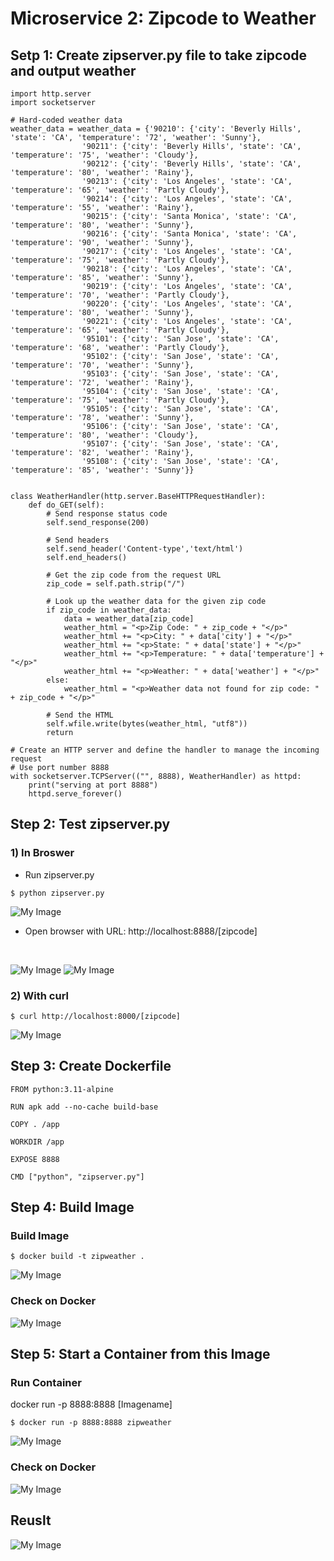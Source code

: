 # **Microservice 2: Zipcode to Weather**

## **Setp 1: Create zipserver.py file to take zipcode and output weather**

```
import http.server
import socketserver

# Hard-coded weather data
weather_data = weather_data = {'90210': {'city': 'Beverly Hills', 'state': 'CA', 'temperature': '72', 'weather': 'Sunny'},
                '90211': {'city': 'Beverly Hills', 'state': 'CA', 'temperature': '75', 'weather': 'Cloudy'},
                '90212': {'city': 'Beverly Hills', 'state': 'CA', 'temperature': '80', 'weather': 'Rainy'},
                '90213': {'city': 'Los Angeles', 'state': 'CA', 'temperature': '65', 'weather': 'Partly Cloudy'},
                '90214': {'city': 'Los Angeles', 'state': 'CA', 'temperature': '55', 'weather': 'Rainy'},
                '90215': {'city': 'Santa Monica', 'state': 'CA', 'temperature': '80', 'weather': 'Sunny'},
                '90216': {'city': 'Santa Monica', 'state': 'CA', 'temperature': '90', 'weather': 'Sunny'},
                '90217': {'city': 'Los Angeles', 'state': 'CA', 'temperature': '75', 'weather': 'Partly Cloudy'},
                '90218': {'city': 'Los Angeles', 'state': 'CA', 'temperature': '85', 'weather': 'Sunny'},
                '90219': {'city': 'Los Angeles', 'state': 'CA', 'temperature': '70', 'weather': 'Partly Cloudy'},
                '90220': {'city': 'Los Angeles', 'state': 'CA', 'temperature': '80', 'weather': 'Sunny'},
                '90221': {'city': 'Los Angeles', 'state': 'CA', 'temperature': '65', 'weather': 'Partly Cloudy'},
                '95101': {'city': 'San Jose', 'state': 'CA', 'temperature': '68', 'weather': 'Partly Cloudy'},
                '95102': {'city': 'San Jose', 'state': 'CA', 'temperature': '70', 'weather': 'Sunny'},
                '95103': {'city': 'San Jose', 'state': 'CA', 'temperature': '72', 'weather': 'Rainy'},
                '95104': {'city': 'San Jose', 'state': 'CA', 'temperature': '75', 'weather': 'Partly Cloudy'},
                '95105': {'city': 'San Jose', 'state': 'CA', 'temperature': '78', 'weather': 'Sunny'},
                '95106': {'city': 'San Jose', 'state': 'CA', 'temperature': '80', 'weather': 'Cloudy'},
                '95107': {'city': 'San Jose', 'state': 'CA', 'temperature': '82', 'weather': 'Rainy'},
                '95108': {'city': 'San Jose', 'state': 'CA', 'temperature': '85', 'weather': 'Sunny'}}


class WeatherHandler(http.server.BaseHTTPRequestHandler):
    def do_GET(self):
        # Send response status code
        self.send_response(200)

        # Send headers
        self.send_header('Content-type','text/html')
        self.end_headers()

        # Get the zip code from the request URL
        zip_code = self.path.strip("/")

        # Look up the weather data for the given zip code
        if zip_code in weather_data:
            data = weather_data[zip_code]
            weather_html = "<p>Zip Code: " + zip_code + "</p>"
            weather_html += "<p>City: " + data['city'] + "</p>"
            weather_html += "<p>State: " + data['state'] + "</p>"
            weather_html += "<p>Temperature: " + data['temperature'] + "</p>"
            weather_html += "<p>Weather: " + data['weather'] + "</p>"
        else:
            weather_html = "<p>Weather data not found for zip code: " + zip_code + "</p>"

        # Send the HTML
        self.wfile.write(bytes(weather_html, "utf8"))
        return

# Create an HTTP server and define the handler to manage the incoming request
# Use port number 8888
with socketserver.TCPServer(("", 8888), WeatherHandler) as httpd:
    print("serving at port 8888")
    httpd.serve_forever()

```

## **Step 2: Test zipserver.py**
### **1) In Broswer**

* Run zipserver.py
```
$ python zipserver.py
```
![My Image](./image/python.png)


* Open browser with URL: http://localhost:8888/[zipcode]
<br/>

![My Image](./image/browser.png)
![My Image](./image/ziptoweather.png)


### **2) With curl**

```
$ curl http://localhost:8000/[zipcode]
```

![My Image](./image/curl.png)


## **Step 3: Create Dockerfile**
```
FROM python:3.11-alpine

RUN apk add --no-cache build-base

COPY . /app

WORKDIR /app

EXPOSE 8888

CMD ["python", "zipserver.py"]
```


## **Step 4: Build Image**
### **Build Image**
```
$ docker build -t zipweather .
```
![My Image](./image/build.png)

### **Check on Docker**
![My Image](./image/image.png)


## **Step 5: Start a Container from this Image**

### **Run Container**
docker run -p 8888:8888 [Imagename]
```
$ docker run -p 8888:8888 zipweather
```
![My Image](./image/run.png)

### **Check on Docker**
![My Image](./image/container.png)

## Reuslt
![My Image](./image/runcontainer.png)

